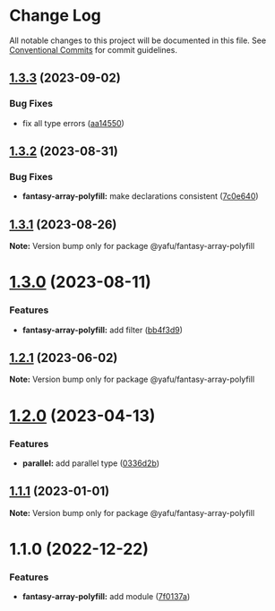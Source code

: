 # Change Log

All notable changes to this project will be documented in this file.
See [Conventional Commits](https://conventionalcommits.org) for commit guidelines.

## [1.3.3](https://github.com/TheLudd/yafu-mono/compare/@yafu/fantasy-array-polyfill@1.3.2...@yafu/fantasy-array-polyfill@1.3.3) (2023-09-02)

### Bug Fixes

- fix all type errors ([aa14550](https://github.com/TheLudd/yafu-mono/commit/aa14550f3c1b5ee1e0c2bb9df996792d8da87214))

## [1.3.2](https://github.com/TheLudd/yafu-mono/compare/@yafu/fantasy-array-polyfill@1.3.1...@yafu/fantasy-array-polyfill@1.3.2) (2023-08-31)

### Bug Fixes

- **fantasy-array-polyfill:** make declarations consistent ([7c0e640](https://github.com/TheLudd/yafu-mono/commit/7c0e640e2f31e55a1f47a7db832dc70661dbb8cd))

## [1.3.1](https://github.com/TheLudd/yafu-mono/compare/@yafu/fantasy-array-polyfill@1.3.0...@yafu/fantasy-array-polyfill@1.3.1) (2023-08-26)

**Note:** Version bump only for package @yafu/fantasy-array-polyfill

# [1.3.0](https://github.com/TheLudd/yafu-mono/compare/@yafu/fantasy-array-polyfill@1.2.1...@yafu/fantasy-array-polyfill@1.3.0) (2023-08-11)

### Features

- **fantasy-array-polyfill:** add filter ([bb4f3d9](https://github.com/TheLudd/yafu-mono/commit/bb4f3d9e486c1bda2c79448e82a4274e3ade397f))

## [1.2.1](https://github.com/TheLudd/yafu-mono/compare/@yafu/fantasy-array-polyfill@1.2.0...@yafu/fantasy-array-polyfill@1.2.1) (2023-06-02)

**Note:** Version bump only for package @yafu/fantasy-array-polyfill

# [1.2.0](https://github.com/TheLudd/yafu-mono/compare/@yafu/fantasy-array-polyfill@1.1.1...@yafu/fantasy-array-polyfill@1.2.0) (2023-04-13)

### Features

- **parallel:** add parallel type ([0336d2b](https://github.com/TheLudd/yafu-mono/commit/0336d2b6ad60a6c2948d88b8efdf412da3d3ee0f))

## [1.1.1](https://github.com/TheLudd/yafu-mono/compare/@yafu/fantasy-array-polyfill@1.1.0...@yafu/fantasy-array-polyfill@1.1.1) (2023-01-01)

**Note:** Version bump only for package @yafu/fantasy-array-polyfill

# 1.1.0 (2022-12-22)

### Features

- **fantasy-array-polyfill:** add module ([7f0137a](https://github.com/TheLudd/yafu-mono/commit/7f0137a12b79ee9b547cba8943efdae3c549cac8))
